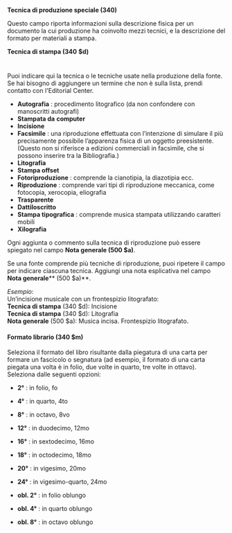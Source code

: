**Tecnica di produzione speciale (340)**

Questo campo riporta informazioni sulla descrizione fisica per un documento la cui produzione ha coinvolto mezzi tecnici, e la descrizione del formato per materiali a stampa.

**Tecnica di stampa (340** **$d)**

# 

Puoi indicare qui la tecnica o le tecniche usate nella produzione della fonte. Se hai bisogno di aggiungere un termine che non è sulla lista, prendi contatto con l'Editorial Center.

- **Autografia** : procedimento litografico (da non confondere con manoscritti autografi)
- **Stampata da**  **computer**
- **Incisione**
- **Facsimile** : una riproduzione effettuata con l’intenzione di simulare il più precisamente possibile l’apparenza fisica di un oggetto preesistente. (Questo non si riferisce a edizioni commerciali in facsimile, che si possono inserire tra la Bibliografia.)
- **Litografia**
- **Stampa offset**
- **Fotoriproduzione** : comprende la cianotipia, la diazotipia ecc.
- **Riproduzione** : comprende vari tipi di riproduzione meccanica, come fotocopia, xerocopia, eliografia
- **Trasparente**
- **Dattiloscritto**
- **Stampa tipografica** : comprende musica stampata utilizzando caratteri mobili
- **Xilografia**

Ogni aggiunta o commento sulla tecnica di riproduzione può essere spiegato nel campo **Nota generale (500 $a)**.

Se una fonte comprende più tecniche di riproduzione, puoi ripetere il campo per indicare ciascuna tecnica. Aggiungi una nota esplicativa nel campo  **Nota generale****  (500 $a)**.

_Esempio:_  
Un’incisione musicale con un frontespizio litografato:  
**Tecnica di stampa** (340 $d): Incisione  
**Tecnica di stampa**  (340 $d): Litografia  
**Nota generale**  (500 $a): Musica incisa. Frontespizio litografato. 

  

#### **Formato librario (340 $m)**

Seleziona il formato del libro risultante dalla piegatura di una carta per formare un fascicolo o segnatura (ad esempio, il formato di una carta piegata una volta è in folio, due volte in quarto, tre volte in ottavo). Seleziona dalle seguenti opzioni: 

- **2°** : in folio, fo

- **4°** : in quarto, 4to

- **8°** : in octavo, 8vo

- **12°** : in duodecimo, 12mo

- **16°** : in sextodecimo, 16mo

- **18°** : in octodecimo, 18mo

- **20°** : in vigesimo, 20mo

- **24°** : in vigesimo-quarto, 24mo

- **obl. 2°** : in folio oblungo

- **obl. 4°** : in quarto oblungo

- **obl. 8°** : in octavo oblungo